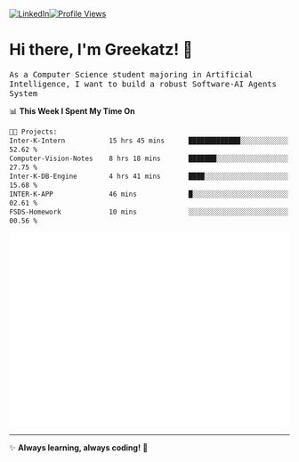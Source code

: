 [![LinkedIn](https://img.shields.io/badge/LinkedIn-0077B5?style=flat&logo=linkedin&logoColor=white)](https://www.linkedin.com/in/hungarbeit1912/)[![Profile Views](https://komarev.com/ghpvc/?username=Greekatz&color=blue&style=flat-square)](https://github.com/Greekatz)  


# Hi there, I'm Greekatz! 👋

<samp>As a Computer Science student majoring in Artificial Intelligence, I want to build a robust Software-AI Agents System<samp>


<!--START_SECTION:waka-->
📊 **This Week I Spent My Time On** 

```text
🐱‍💻 Projects: 
Inter-K-Intern           15 hrs 45 mins      █████████████░░░░░░░░░░░░   52.62 % 
Computer-Vision-Notes    8 hrs 18 mins       ███████░░░░░░░░░░░░░░░░░░   27.75 % 
Inter-K-DB-Engine        4 hrs 41 mins       ████░░░░░░░░░░░░░░░░░░░░░   15.68 % 
INTER-K-APP              46 mins             █░░░░░░░░░░░░░░░░░░░░░░░░   02.61 % 
FSDS-Homework            10 mins             ░░░░░░░░░░░░░░░░░░░░░░░░░   00.56 % 
```


<!--END_SECTION:waka-->

![Full-year Contribution Calendar](https://github.com/Greekatz/Greekatz/blob/main/metrics.plugin.isocalendar.fullyear.svg)

---
✨ **Always learning, always coding!** 🚀
